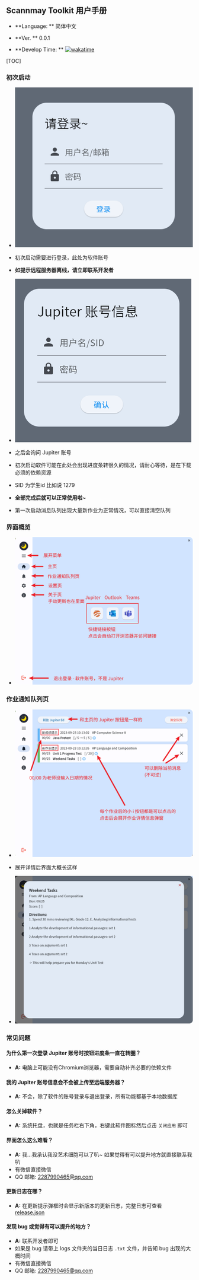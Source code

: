 ## Scannmay Toolkit  用户手册

- **Language: ** 简体中文

- **Ver. ** 0.0.1

- **Develop Time: ** [![wakatime](https://wakatime.com/badge/user/c4514f01-2455-4665-8c86-194659ba07a6/project/15e59aa4-0616-4bc6-90ab-af449e54d03f.svg)](https://wakatime.com/badge/user/c4514f01-2455-4665-8c86-194659ba07a6/project/15e59aa4-0616-4bc6-90ab-af449e54d03f)

[TOC]

### 初次启动

- ![login-zh-CN](assets/login-zh-CN.png)

- 初次启动需要进行登录，此处为软件账号

- **如提示远程服务器离线，请立即联系开发者**

- ![jupiter-login-zh-CN](assets/jupiter-login-zh-CN.png)
- 之后会询问 Jupiter 账号
- 初次启动软件可能在此处会出现进度条转很久的情况，请耐心等待，是在下载必须的依赖资源
- SID 为学生id 比如说 1279
- **全部完成后就可以正常使用啦~**

- 第一次启动消息队列出现大量新作业为正常情况，可以直接清空队列



### 界面概览

- ![ui-overview-zh-CN](assets/ui-overview-zh-CN.png)





### 作业通知队列页

- ![message-queue-zh-CN](assets/message-queue-zh-CN.png)

- 展开详情后界面大概长这样
- ![homework-info](assets/homework-info.png)





### 常见问题

#### 为什么第一次登录 Jupiter 账号时按钮进度条一直在转圈？

- **A:** 电脑上可能没有Chromium浏览器，需要自动补齐必要的依赖文件

#### 我的 Jupiter 账号信息会不会被上传至远端服务器？

- **A:** 不会，除了软件的账号登录与退出登录，所有功能都基于本地数据库

#### 怎么关掉软件？

- **A:** 系统托盘，也就是任务栏右下角，右键此软件图标然后点击 `关闭应用` 即可

#### 界面怎么这么难看？

- **A:** 我...我承认我没艺术细胞可以了叭~ 如果觉得有可以提升地方就直接联系我叭
- 有微信直接微信
- QQ 邮箱: 2287990465@qq.com

#### 更新日志在哪？

- **A:** 在更新提示弹框时会显示新版本的更新日志，完整日志可查看 [release.json](https://www.kiriraincat.eu.org/061202/files/scannmay-toolkit/release.json)

#### 发现 bug 或觉得有可以提升的地方？

- **A:** 联系开发者即可
- 如果是 bug 请带上 logs 文件夹的当日日志 `.txt` 文件，并告知 bug 出现的大概时间
- 有微信直接微信
- QQ 邮箱: 2287990465@qq.com